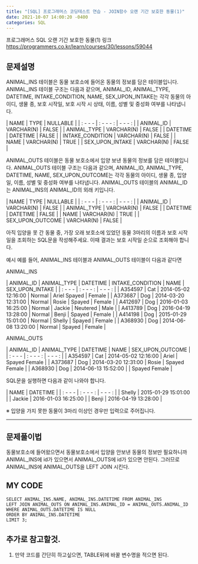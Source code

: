 ```yaml
---
title: "[SQL] 프로그래머스 코딩테스트 연습 - JOIN함수 오랜 기간 보호한 동물(1)"
date: 2021-10-07 14:00:20 -0400
categories: SQL
---
```


프로그래머스 SQL 오랜 기간 보호한 동물(1)
링크 https://programmers.co.kr/learn/courses/30/lessons/59044


## 문제설명

ANIMAL_INS 테이블은 동물 보호소에 들어온 동물의 정보를 담은 테이블입니다. ANIMAL_INS 테이블 구조는 다음과 같으며, ANIMAL_ID, ANIMAL_TYPE, DATETIME, INTAKE_CONDITION, NAME, SEX_UPON_INTAKE는 각각 동물의 아이디, 생물 종, 보호 시작일, 보호 시작 시 상태, 이름, 성별 및 중성화 여부를 나타냅니다.

| NAME |	TYPE |	NULLABLE |
| : - - - | : - - - : | - - - : |
| ANIMAL_ID |	VARCHAR(N) |	FALSE |
| ANIMAL_TYPE |	VARCHAR(N) |	FALSE |
| DATETIME |	DATETIME |	FALSE |
| INTAKE_CONDITION |	VARCHAR(N) |	FALSE |
| NAME |	VARCHAR(N) |	TRUE |
| SEX_UPON_INTAKE |	VARCHAR(N) |	FALSE |

ANIMAL_OUTS 테이블은 동물 보호소에서 입양 보낸 동물의 정보를 담은 테이블입니다. ANIMAL_OUTS 테이블 구조는 다음과 같으며, ANIMAL_ID, ANIMAL_TYPE, DATETIME, NAME, SEX_UPON_OUTCOME는 각각 동물의 아이디, 생물 종, 입양일, 이름, 성별 및 중성화 여부를 나타냅니다. ANIMAL_OUTS 테이블의 ANIMAL_ID는 ANIMAL_INS의 ANIMAL_ID의 외래 키입니다.

| NAME |	TYPE | NULLABLE |
| : - - - | : - - - : | - - - : |
| ANIMAL_ID |	VARCHAR(N) |	FALSE |
| ANIMAL_TYPE |	VARCHAR(N) |	FALSE |
| DATETIME |	DATETIME |	FALSE |
| NAME |	VARCHAR(N) |	TRUE |
| SEX_UPON_OUTCOME |	VARCHAR(N) |	FALSE |

아직 입양을 못 간 동물 중, 가장 오래 보호소에 있었던 동물 3마리의 이름과 보호 시작일을 조회하는 SQL문을 작성해주세요. 이때 결과는 보호 시작일 순으로 조회해야 합니다.

예시
예를 들어, ANIMAL_INS 테이블과 ANIMAL_OUTS 테이블이 다음과 같다면

ANIMAL_INS

| ANIMAL_ID |	ANIMAL_TYPE	| DATETIME |	INTAKE_CONDITION |	NAME	| SEX_UPON_INTAKE |
| : - - - | : - - - : | - - - : |
| A354597 |	Cat |	2014-05-02 12:16:00 |	Normal |	Ariel	Spayed | Female |
| A373687 |	Dog |	2014-03-20 12:31:00 |	Normal |	Rosie |	Spayed | Female |
| A412697 |	Dog |	2016-01-03 16:25:00	| Normal |	Jackie |	Neutered | Male |
| A413789 |	Dog |	2016-04-19 13:28:00	| Normal |	Benji	| Spayed | Female |
| A414198 | Dog |	2015-01-29 15:01:00	| Normal |	Shelly | Spayed | Female |
| A368930 |	Dog |	2014-06-08 13:20:00	| Normal	|	Spayed | Female |


ANIMAL_OUTS

| ANIMAL_ID |	ANIMAL_TYPE |	DATETIME |	NAME |	SEX_UPON_OUTCOME |
| : - - - | : - - - : | - - - : |
| A354597	| Cat	| 2014-05-02 12:16:00	| Ariel |	Spayed Female |
| A373687 |	Dog	| 2014-03-20 12:31:00	| Rosie	| Spayed Female |
| A368930 |	Dog |	2014-06-13 15:52:00 |   | Spayed Female |

SQL문을 실행하면 다음과 같이 나와야 합니다.

| NAME |	DATETIME |
| : - - - | : - - - : | - - - : |
| Shelly |	2015-01-29 15:01:00 |
| Jackie |	2016-01-03 16:25:00 |
| Benji |	2016-04-19 13:28:00 |

※ 입양을 가지 못한 동물이 3마리 이상인 경우만 입력으로 주어집니다.

- - -
## 문제풀이법
동물보호소에 들어왔으면서 동물보호소에서 입양을 안보낸 동물의 정보만 필요하니까
ANIMAL_INS에 id가 있으면서 ANIMAL_OUTS에 id가 있으면 안된다.
그러므로 ANIMAL_INS에 ANIMAL_OUTS을 LEFT JOIN 시킨다.

## MY CODE

```
SELECT ANIMAL_INS.NAME, ANIMAL_INS.DATETIME FROM ANIMAL_INS
LEFT JOIN ANIMAL_OUTS ON ANIMAL_INS.ANIMAL_ID = ANIMAL_OUTS.ANIMAL_ID
WHERE ANIMAL_OUTS.DATETIME IS NULL
ORDER BY ANIMAL_INS.DATETIME
LIMIT 3;
```


## 추가로 참고할것.

1. 만약 코드를 간단히 하고싶으면, TABLE뒤에 바꿀 변수명을 적으면 된다.
